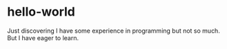 # hello-world
Just discovering
I have some experience in programming but not so much. But I have eager to learn.
